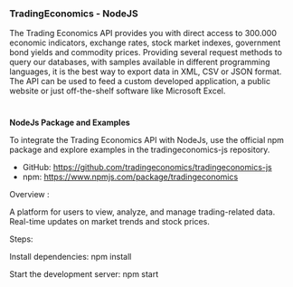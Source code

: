 
### TradingEconomics - NodeJS

The Trading Economics API provides you with direct access to 300.000 economic indicators, exchange rates, stock market indexes, government bond yields and commodity prices. Providing several request methods to query our databases, with samples available in different programming languages, it is the best way to export data in XML, CSV or JSON format. The API can be used to feed a custom developed application, a public website or just off-the-shelf software like Microsoft Excel.

#

**NodeJs Package and Examples**

To integrate the Trading Economics API with NodeJs, use the official npm package and explore examples in the tradingeconomics-js repository.

- GitHub: https://github.com/tradingeconomics/tradingeconomics-js
- npm: https://www.npmjs.com/package/tradingeconomics


Overview :

A platform for users to view, analyze, and manage trading-related data.
Real-time updates on market trends and stock prices.


Steps:

Install dependencies: 
npm install

Start the development server:
npm start